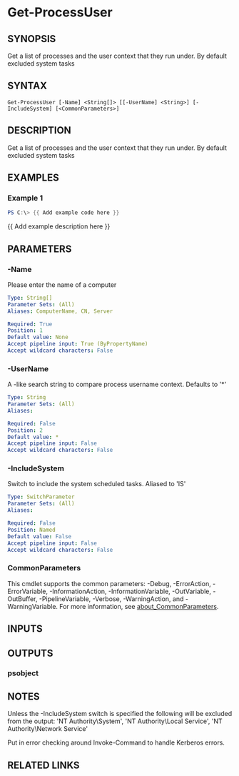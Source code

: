 ﻿---
external help file: PoshFunctions-help.xml
Module Name: poshfunctions
online version:
schema: 2.0.0
---

# Get-ProcessUser

## SYNOPSIS
Get a list of processes and the user context that they run under.
By default excluded system tasks

## SYNTAX

```
Get-ProcessUser [-Name] <String[]> [[-UserName] <String>] [-IncludeSystem] [<CommonParameters>]
```

## DESCRIPTION
Get a list of processes and the user context that they run under.
By default excluded system tasks

## EXAMPLES

### Example 1
```powershell
PS C:\> {{ Add example code here }}
```

{{ Add example description here }}

## PARAMETERS

### -Name
Please enter the name of a computer

```yaml
Type: String[]
Parameter Sets: (All)
Aliases: ComputerName, CN, Server

Required: True
Position: 1
Default value: None
Accept pipeline input: True (ByPropertyName)
Accept wildcard characters: False
```

### -UserName
A -like search string to compare process username context.
Defaults to '*'

```yaml
Type: String
Parameter Sets: (All)
Aliases:

Required: False
Position: 2
Default value: *
Accept pipeline input: False
Accept wildcard characters: False
```

### -IncludeSystem
Switch to include the system scheduled tasks.
Aliased to 'IS'

```yaml
Type: SwitchParameter
Parameter Sets: (All)
Aliases:

Required: False
Position: Named
Default value: False
Accept pipeline input: False
Accept wildcard characters: False
```

### CommonParameters
This cmdlet supports the common parameters: -Debug, -ErrorAction, -ErrorVariable, -InformationAction, -InformationVariable, -OutVariable, -OutBuffer, -PipelineVariable, -Verbose, -WarningAction, and -WarningVariable. For more information, see [about_CommonParameters](http://go.microsoft.com/fwlink/?LinkID=113216).

## INPUTS

## OUTPUTS

### psobject
## NOTES
Unless the -IncludeSystem switch is specified the following will be excluded from the output:
    'NT Authority\System',
    'NT Authority\Local Service',
    'NT Authority\Network Service'

Put in error checking around Invoke-Command to handle Kerberos errors.

## RELATED LINKS
